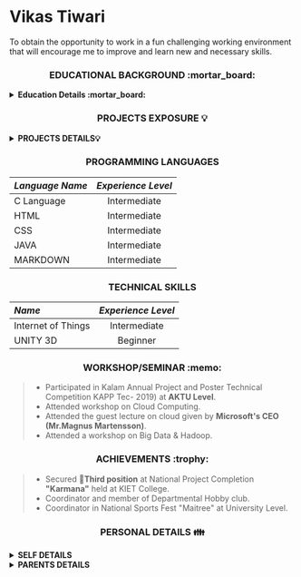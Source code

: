 # Vikas Tiwari  
To obtain the opportunity to work in a fun challenging working environment that will encourage me to  improve and  learn new  and  necessary skills.  

<h3 align="center">  EDUCATIONAL BACKGROUND :mortar_board: </h3>
<details close="close">
  
<summary><b>Education Details :mortar_board:</b></summary>  
  <ol><br/>
    <li>
     <b> POST GRADUATION 🔽</b>
      </li>
    <br/>
    
| ***Degree/Qualification*** | ***Institute/School*** | ***Aggregate*** | ***Session*** |
| :------: | :------: | :------: | :------: |
| Master of Computer Applications | KIET Group of Institutions,Ghaziabad | 66.67 % | 2018-2021 |

<br/>
    <li>
     <b>GRADUATION 🔽</b>
      </li>
    <br/>
    
| ***Degree/Qualification*** | ***Institute/School*** | ***Aggregate*** | ***Session*** |
| :------: | :------: | :------: | :------: |
| Bachelor of Computer Applications | GLA University, Mathura | 6.10 CGPA | 2015-2018 |

<br/>
    <li>
     <b> INTERMEDIATE🔽</b>
      </li>
    <br/>  
    
| ***Degree/Qualification*** | ***Institute/School*** | ***Aggregate*** | ***Session*** |
| :------: | :------: | :------: | :------: |
| Intermediate | GOPIRAM PALIWAL INTER COLLEGE, ALIGARH | 52.60 % | 2015|

<br/>
    <li>
     <b> HIGH SCHOOL🔽</b>
      </li>
    <br/>
    
| ***Degree/Qualification*** | ***Institute/School*** | ***Aggregate*** | ***Session*** |
| :------: | :------: | :------: | :------: |
| High School | KAMLA UCHATTAR M. V. ALIGARH | 58.50 % | 2012|
</details> 

<h3 align="center">  PROJECTS EXPOSURE 💡 </h3>

<details close="close">
  <summary><b> PROJECTS DETAILS💡 </b></summary>
  <ol><br/>
    <li>
     <b> Student Portal 🔽 </b>
      </li>
    <br/>
    
| ***Project Name*** | ***Technology*** | ***Staring Date*** | ***Ending Date*** |
| :------: | :------: | :------: | :------: |
| Department Student Portal | HTML & CSS WordPress CMS | 01/2018 | 05/2018 |

<br/>
    <li>
     <b> Fire Fighting Robo 🔽</b>
      </li>
    <br/>
    
| ***Project Name*** | ***Technology*** | ***Staring Date*** | ***Ending Date*** |
| :------: | :------: | :------: | :------: |
| Fire Fighting Robo | IOT, C | 01/2019 | 03/2019 |

<br/>
    <li>
     <b> Infinite Runner 3D 🔽</b>
      </li>
    <br/>
    
| ***Project Name*** | ***Technology*** | ***Staring Date*** | ***Ending Date*** |
| :------: | :------: | :------: | :------: |
| Infinite Runner 3D | Unity, Maya, C# | 06/2020 | 12/2020 |

</details>

<h3 align="center"> PROGRAMMING LANGUAGES </h3>
 
| ***Language Name*** | ***Experience Level*** |
| :------ | :------: |
| C Language | Intermediate |
| HTML | Intermediate |
| CSS | Intermediate |
| JAVA | Intermediate |
| MARKDOWN | Intermediate |


<h3 align="center"> TECHNICAL SKILLS </h3>

| ***Name*** | ***Experience Level*** |
| :------ | :------: |
| Internet of Things | Intermediate |
| UNITY 3D | Beginner |

<h3 align="center"> WORKSHOP/SEMINAR :memo: </h3>

 
> - Participated in Kalam Annual Project and Poster Technical Competition KAPP Tec- 2019) at **AKTU Level**.  
> - Attended workshop on Cloud Computing.  
> - Attended the guest lecture on cloud given by **Microsoft's CEO (Mr.Magnus Martensson)**.    
> - Attended a workshop on Big Data & Hadoop.     
 

<h3 align="center"> ACHIEVEMENTS :trophy: </h3>

> - Secured 🥉**Third position** at National Project Completion **"Karmana"** held at KIET College.
> - Coordinator and member of Departmental Hobby club.
> - Coordinator in National Sports Fest "Maitree" at University Level.

<h3 align="center">  PERSONAL DETAILS 👪 </h3>
<details close="close">
  
<summary><b> SELF DETAILS </b></summary>

| **Name:-** | Vikas Tiwari |    
| :------ | :------: |  
| **(DOB):-** | 30/11/1996 |  
| **Blood Group:-** | B ***+ve*** |  
|☎️ **Contact No:-** | 7830859005 |  
|🏠 **Permanent Address:-** | House no:- 8/239 Raghuveerpuri gali no:-1,Aligarh |  
|🏠 **Correspondence Address:-**| same as permanent |
</details>

<details close="close">
  
<summary><b> PARENTS DETAILS  </b></summary>


| **Father Name:-** | **Mr.** Anil Tiwari | **Mother Name:-** | **Mrs.** Radha Tiwari |  
| :---- | :------ | :------ | :------ | 
| **(DOB):-** | DD/MM/YYYY | **(DOB):-** | DD/MM/YYYY |  
| **Blood Group:-** | B ***+ve*** | **Blood Group:-** | B ***+ve*** | 
|☎️ **Contact No:-** | ********** | ☎️ **Contact No:-** | ********** | 
|🏠 **Permanent Address:-** | 8/239 Raghuveerpuri gali no:-1,Aligarh |🏠 **Permanent Address:-** | 8/239 Raghuveerpuri gali no:-1,Aligarh | 
|🏠 **Correspondence Address:-**| same as permanent |🏠 **Correspondence Address:-**| same as permanent |
</details>


  
  







